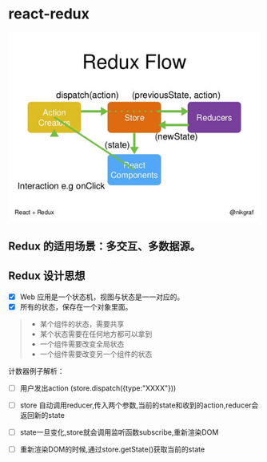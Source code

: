 # react-redux

![redux流程图](img/redux.jpg)

## Redux 的适用场景：多交互、多数据源。
## Redux 设计思想
- [x] Web 应用是一个状态机，视图与状态是一一对应的。
- [x] 所有的状态，保存在一个对象里面。

> * 某个组件的状态，需要共享
> * 某个状态需要在任何地方都可以拿到
> * 一个组件需要改变全局状态
> * 一个组件需要改变另一个组件的状态

计数器例子解析：

- [ ] 用户发出action (store.dispatch({type:"XXXX"}))
- [ ] store 自动调用reducer,传入两个参数,当前的state和收到的action,reducer会返回新的state
- [ ] state一旦变化,store就会调用监听函数subscribe,重新渲染DOM
- [ ] 重新渲染DOM的时候,通过store.getState()获取当前的state


